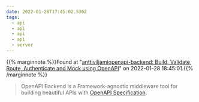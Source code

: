```yaml
---
date: 2022-01-28T17:45:02.536Z
tags:
  - api
  - api
  - api
  - api
  - server
---
```

{{% marginnote %}}Found at "[anttiviljamiopenapi-backend: Build, Validate, Route, Authenticate and Mock using OpenAPI](https://github.com/anttiviljami/openapi-backend)" on 2022-01-28 18:45:01.{{% /marginnote %}}

> OpenAPI Backend is a Framework-agnostic middleware tool for building beautiful APIs with [OpenAPI Specification](https://github.com/OAI/OpenAPI-Specification).

